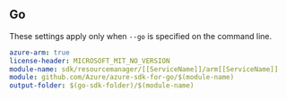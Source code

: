 ## Go

These settings apply only when `--go` is specified on the command line.

```yaml $(go) && $(track2)
azure-arm: true
license-header: MICROSOFT_MIT_NO_VERSION
module-name: sdk/resourcemanager/[[ServiceName]]/arm[[ServiceName]]
module: github.com/Azure/azure-sdk-for-go/$(module-name)
output-folder: $(go-sdk-folder)/$(module-name)
```
